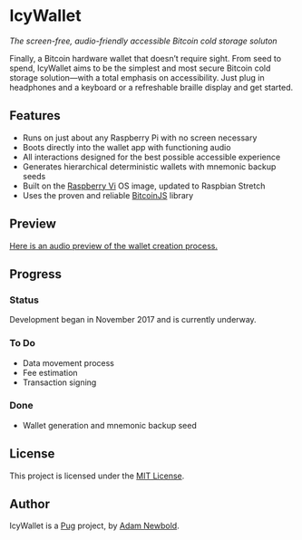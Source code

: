 # IcyWallet

_The screen-free, audio-friendly accessible Bitcoin cold storage soluton_

Finally, a Bitcoin hardware wallet that doesn’t require sight. From seed to spend, IcyWallet aims to be the simplest and most secure Bitcoin cold storage solution—with a total emphasis on accessibility. Just plug in headphones and a keyboard or a refreshable braille display and get started.

## Features

* Runs on just about any Raspberry Pi with no screen necessary
* Boots directly into the wallet app with functioning audio
* All interactions designed for the best possible accessible experience
* Generates hierarchical deterministic wallets with mnemonic backup seeds
* Built on the [Raspberry Vi](http://www.raspberryvi.org) OS image, updated to Raspbian Stretch
* Uses the proven and reliable [BitcoinJS](https://bitcoinjs.org) library

## Preview

[Here is an audio preview of the wallet creation process.](previews/new_wallet.mp3)

## Progress

### Status

Development began in November 2017 and is currently underway.

### To Do

* Data movement process
* Fee estimation
* Transaction signing

### Done

* Wallet generation and mnemonic backup seed

## License

This project is licensed under the [MIT License](LICENSE.md).

## Author

IcyWallet is a [Pug](https://pug.sh) project, by [Adam Newbold](https://github.com/newbold).